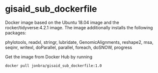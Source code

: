 # gisaid_sub_dockerfile 

Docker image based on the Ubuntu 18.04 image and the rocker/tidyverse:4.2.1 image. 
The image additionally installs the following packages:

phylotools, readxl, stringr, lubridate, GenomicAlignments, reshape2, msa, seqinr, writexl, doParallel, parallel, foreach, doSNOW, progress

Get the image from Docker Hub by running
```
docker pull jonbra/gisaid_sub_dockerfile:1.0
```

